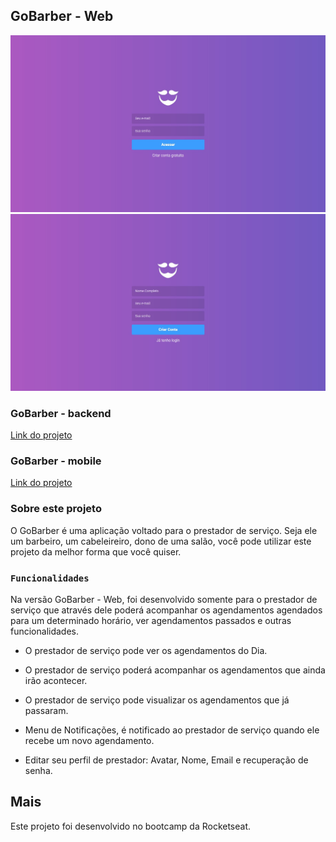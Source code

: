 ## GoBarber - Web

![Sign In (Tela de Login)](https://github.com/lucasviga/gobarber-frontend/blob/master/screenshots/signIn.jpg)
![Sign Up (Tela de Cadastro)](https://github.com/lucasviga/gobarber-frontend/blob/master/screenshots/signUp.jpg)

### GoBarber - backend

[Link do projeto](https://www.google.com)

### GoBarber - mobile

[Link do projeto](https://github.com/lucasviga/gobarber-mobile)


### Sobre este projeto

O GoBarber é uma aplicação voltado para o prestador de serviço. Seja ele um barbeiro, um cabeleireiro, dono de uma salão, você pode utilizar este projeto da melhor forma que você quiser.

### `Funcionalidades`

Na versão GoBarber - Web, foi desenvolvido somente para o prestador de serviço que através dele poderá acompanhar os agendamentos agendados para um determinado horário, ver agendamentos passados e outras funcionalidades.

- O prestador de serviço pode ver os agendamentos do Dia.

- O prestador de serviço poderá acompanhar os agendamentos que ainda irão acontecer.

- O prestador de serviço pode visualizar os agendamentos que já passaram.

- Menu de Notificações, é notificado ao prestador de serviço quando ele recebe um novo agendamento.

- Editar seu perfil de prestador: Avatar, Nome, Email e recuperação de senha.

## Mais

Este projeto foi desenvolvido no bootcamp da Rocketseat.
